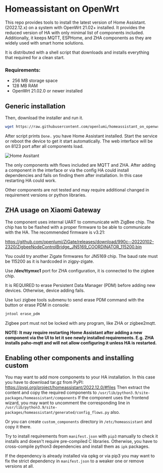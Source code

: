 # Homeassistant on OpenWrt

This repo provides tools to install the latest version of Home Assistant. (2022.12.x)
on a system with OpenWrt 21.02+ installed. It provides the reduced version of HA with only minimal list of components 
included. Additionally, it keeps MQTT, ESPHome, and ZHA components as they are 
widely used with smart home solutions.

It is distributed with a shell script that downloads and installs everything that required for a clean start.

### Requirements:
- 256 MB storage space
- 128 MB RAM
- OpenWrt 21.02.0 or newer installed

## Generic installation
Then, download the installer and run it.

```sh
wget https://raw.githubusercontent.com/openlumi/homeassistant_on_openwrt/21.02/ha_install.sh -O - | sh
```

After script prints `Done.` you have Home Assistant installed. 
Start the service or reboot the device to get it start automatically.
The web interface will be on 8123 port after all components load.

![Home Assitant](homeassistant.png)

The only components with flows included are MQTT and ZHA.
After adding a component in the interface or via the config
HA could install dependencies and fails on finding them after installation.
In this case restarting HA could work.

Other components are not tested and may require additional changed in 
requirement versions or python libraries.

## ZHA usage on Xiaomi Gateway

The component uses internal UART to communicate with ZigBee chip.
The chip has to be flashed with a proper firmware to be able to 
communicate with the HA. The recommended firmware is v3.21:

https://github.com/openlumi/ZiGate/releases/download/990c--20220102-2320/ZigbeeNodeControlBridge_JN5169_COORDINATOR_115200.bin

You could try another Zigate firmwares for JN5169 chip. The baud rate
must be 115200 as it is hardcoded in zigpy-zigate.

Use **/dev/ttymxc1** port for ZHA configuration, it is connected to the zigbee chip.

It is REQUIRED to erase Persistent Data Manager (PDM) before adding new devices.
Otherwise, device adding fails.

Use luci zigbee tools submenu to send erase PDM command with the button or
erase PDM in console:

```sh
jntool erase_pdm
```

Zigbee port must not be locked with any program, like ZHA or zigbee2mqtt.

**NOTE: It may require restarting Home Assistant after adding a new 
component via the UI to let it see newly installed requirements. 
E.g. ZHA installs paho-mqtt and will not allow configuring it unless HA is 
restarted.**

## Enabling other components and installing custom

You may want to add more components to your HA installation.
In this case you have to download tar.gz from PyPI:
https://pypi.org/project/homeassistant/2022.12.0/#files
Then extract the content and copy the required components to 
`/usr/lib/python3.9/site-packages/homeassistant/components`
If the component uses the frontend wizard, you may want to uncomment the
corresponding line in 
`/usr/lib/python3.9/site-packages/homeassistant/generated/config_flows.py`
also.

Or you can create `custom_components` directory in `/etc/homeassistant` and
copy it there.

Try to install requirements from `manifest.json` with `pip3` manually
to check it installs and doesn't require pre-compiled C libraries.
Otherwise, you have to cross-compile python3 dependencies and install
them as `ipk` packages.

If the dependency is already installed via opkg or via pip3 you may want
to fix the strict dependency in `manifest.json` to a weaker one or remove 
versions at all.
